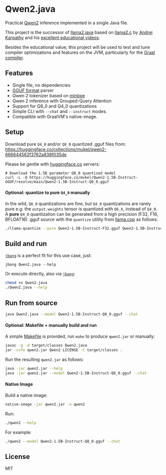 # Qwen2.java

Practical [Qwen2](https://github.com/QwenLM/Qwen2) inference implemented in a single Java file.

This project is the successor of [llama2.java](https://github.com/mukel/llama2.java)
based on [llama2.c](https://github.com/karpathy/llama2.c) by [Andrej Karpathy](https://twitter.com/karpathy) and his [excellent educational videos](https://www.youtube.com/c/AndrejKarpathy).

Besides the educational value, this project will be used to test and tune compiler optimizations and features on the JVM, particularly for the [Graal compiler](https://www.graalvm.org/latest/reference-manual/java/compiler).

## Features

 - Single file, no dependencies
 - [GGUF format](https://github.com/ggerganov/ggml/blob/master/docs/gguf.md) parser
 - Qwen 2 tokenizer based on [minbpe](https://github.com/karpathy/minbpe)
 - Qwen 2 inference with Grouped-Query Attention
 - Support for Q8_0 and Q4_0 quantizations
 - Simple CLI with `--chat` and `--instruct` modes.
 - Compatible with GraalVM's native-image.

## Setup

Download pure `Q4_0` and/or `Q8_0` quantized .gguf files from:
https://huggingface.co/collections/mukel/qwen2-666644562f3762a838f035de

Please be gentle with [huggingface.co](https://huggingface.co) servers:
```
# Download the 1.5B parameter Q8_0 quantized model
curl -L -O https://huggingface.co/mukel/Qwen2-1.5B-Instruct-GGUF/resolve/main/Qwen2-1.5B-Instruct-Q8_0.gguf
```

#### Optional: quantize to pure `Q4_0` manually

In the wild, `Q8_0` quantizations are fine, but `Q4_0` quantizations are rarely pure e.g. the `output.weights` tensor is quantized with `Q6_K`, instead of `Q4_0`.  
A **pure** `Q4_0` quantization can be generated from a high precision (F32, F16, BFLOAT16) .gguf source 
with the `quantize` utility from [llama.cpp](https://github.com/ggerganov/llama.cpp) as follows:

```bash
./llama-quantize --pure Qwen2-1.5B-Instruct-F32.gguf Qwen2-1.5B-Instruct-Q4_0.gguf Q4_0
```

## Build and run

[`jbang`](https://www.jbang.dev/) is a perfect fit for this use case, just:
```
jbang Qwen2.java --help
```
Or execute directly, also via [`jbang`](https://www.jbang.dev/):
```bash 
chmod +x Qwen2.java
./Qwen2.java --help
```

## Run from source

```bash
java Qwen2.java --model Qwen2-1.5B-Instruct-Q8_0.gguf --chat
```

#### Optional: Makefile + manually build and run

A simple [Makefile](./Makefile) is provided, run `make` to produce `qwen2.jar` or manually:
```bash
javac -g -d target/classes Qwen2.java
jar -cvfe qwen2.jar Qwen2 LICENSE -C target/classes .
```

Run the resulting `qwen2.jar` as follows:
```bash
java -jar qwen2.jar --help
java -jar qwen2.jar --model Qwen2-1.5B-Instruct-Q8_0.gguf --chat

```

#### Native Image

Build a native image:

```bash
native-image -jar qwen2.jar -o qwen2
```

Run:

```bash
./qwen2 --help
```

For example:

```bash
./qwen2 --model Qwen2-1.5B-Instruct-Q8_0.gguf --chat
```

## License

MIT
